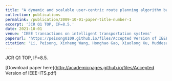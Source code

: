```yaml
---
title: "A dynamic and scalable user-centric route planning algorithm based on polychromatic sets theory"
collection: publications
permalink: /publication/2009-10-01-paper-title-number-1
excerpt: 'JCR Q1 TOP, IF=8.5.'
date: 2021-10-01
venue: 'IEEE transactions on intelligent transportation systems'
paperurl: 'https://peisong0109.github.io/files/Accepted Version of IEEE-ITS.pdf'
citation: 'Li, Peisong, Xinheng Wang, Honghao Gao, Xiaolong Xu, Muddesar Iqbal, and Keshav Dahal. "A dynamic and scalable user-centric route planning algorithm based on polychromatic sets theory." IEEE Transactions on Intelligent Transportation Systems 23, no. 3 (2021): 2762-2772.'
---
```

JCR Q1 TOP, IF=8.5.

[Download paper here](http://academicpages.github.io/files/Accepted Version of IEEE-ITS.pdf)
